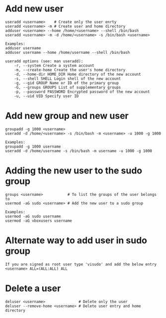 # Add new user
    useradd <username>    # Create only the user enrty
    useradd <username> -m # Create user and home directory
    adduser <username> --home /home/<username> --shell /bin/bash
    useradd <username> -m -d /home/<username> -s /bin/bash <username>

    Examples:
    adduser username
    adduser username --home /home/username --shell /bin/bash

    useradd options (see: man useradd):
        -r, --system Create a system account
        -m, --create-home Create the user's home directory
        -d, --home-dir HOME_DIR Home directory of the new account
        -s, --shell SHELL Login shell of the new account
        -g, --gid GROUP Name or ID of the primary group
        -G, --groups GROUPS List of supplementary groups
        -p, --password PASSWORD Encrypted password of the new account
        -u, --uid UID Specify user ID

# Add new group and new user
    groupadd -g 1000 <username>
    useradd -d /home/<username> -s /bin/bash -m <username> -u 1000 -g 1000

    Examples:
    groupadd -g 1000 username
    useradd -d /home/username -s /bin/bash -m username -u 1000 -g 1000

# Adding the new user to the sudo group
    groups <username>           # To list the groups of the user belongs to
    usermod -aG sudo <username> # Add the new user to a sudo group

    Examples:
    usermod -aG sudo username
    usermod -aG vboxusers username

# Alternate way to add user in sudo group
    If you are signed as root user type 'visudo' and add the below entry
    <username> ALL=(ALL:ALL) ALL

# Delete a user
    deluser <username>               # Delete only the user
    deluser --remove-home <username> # Delete user entry and home directory

